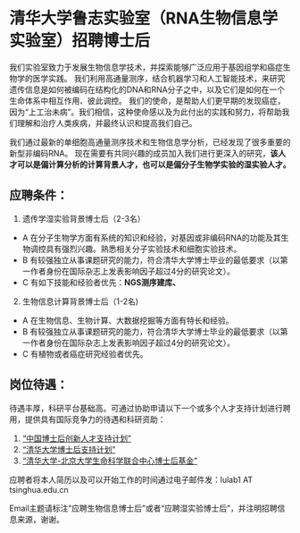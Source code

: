 # 清华大学鲁志实验室（RNA生物信息学实验室）招聘博士后


我们实验室致力于发展生物信息学技术，并探索能够广泛应用于基因组学和癌症生物学的医学实践。
我们利用高通量测序，结合机器学习和人工智能技术，来研究遗传信息是如何被编码在结构化的DNA和RNA分子之中，以及它们是如何在一个生命体系中相互作用、彼此调控。
我们的使命，是帮助人们更早期的发现癌症，因为“上工治未病”。我们相信，这种使命感以及为此付出的实践和努力，将帮助我们理解和治疗人类疾病，并最终认识和提高我们自己。

我们通过最新的单细胞高通量测序技术和生物信息学分析，已经发现了很多重要的新型非编码RNA。
现在需要有共同兴趣的成员加入我们进行更深入的研究，**该人才可以是偏计算分析的计算背景人才，也可以是偏分子生物学实验的湿实验人才。**


## 应聘条件：

1. 遗传学湿实验背景博士后（2-3名）

* A 在分子生物学方面有系统的知识和经验，对基因或非编码RNA的功能及其生物调控具有强烈兴趣。熟悉相关分子实验技术和细胞实验技术。
* B 有较强独立从事课题研究的能力，符合清华大学博士毕业的最低要求（以第一作者身份在国际杂志上发表影响因子超过4分的研究论文）。
* C 有如下技能和经验者优先：**NGS测序建库、** 

2. 生物信息计算背景博士后（1-2名)
* A 在生物信息、生物计算、大数据挖掘等方面有特长和经验。
* B 有较强独立从事课题研究的能力，符合清华大学博士毕业的最低要求（以第一作者身份在国际杂志上发表影响因子超过4分的研究论文）。
* C 有植物或者癌症研究经验者优先。

## 岗位待遇：

待遇丰厚，科研平台基础高。可通过协助申请以下一个或多个人才支持计划进行聘用，提供具有国际竞争力的待遇和科研资助：

1. [“中国博士后创新人才支持计划”](http://postdoctor.tsinghua.edu.cn/info/zxtz/1434)
2. [“清华大学博士后支持计划”](http://postdoctor.tsinghua.edu.cn/info/qhzcjh/1087)
3. [“清华大学-北京大学生命科学联合中心博士后基金”](http://www.cls.edu.cn/Academicactivities/notices/index3571.shtml)

应聘者将本人简历以及可以开始工作的时间通过电子邮件发：lulab1 AT tsinghua.edu.cn 

Email主题请标注“应聘生物信息博士后”或者“应聘湿实验博士后”，并注明招聘信息来源，谢谢。
